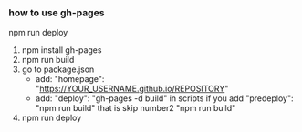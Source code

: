 ### how to use gh-pages

npm run deploy

1. npm install gh-pages
2. npm run build
3. go to package.json
   - add: "homepage": "https://YOUR_USERNAME.github.io/REPOSITORY"
   - add: "deploy": "gh-pages -d build" in scripts
     if you add "predeploy": "npm run build"
     that is skip number2 "npm run build"
4. npm run deploy
